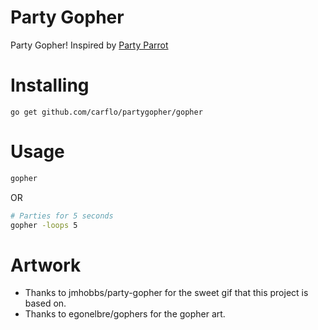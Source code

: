 # Party Gopher
Party Gopher! Inspired by [Party Parrot](https://github.com/jmhobbs/party-gopher)

# Installing
```
go get github.com/carflo/partygopher/gopher
```
# Usage
```bash
gopher
```
OR 
```bash
# Parties for 5 seconds 
gopher -loops 5 
```

# Artwork
* Thanks to jmhobbs/party-gopher for the sweet gif that this project is based on.
* Thanks to egonelbre/gophers for the gopher art.
